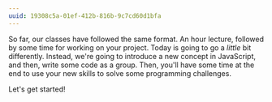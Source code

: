 ```yaml
---
uuid: 19308c5a-01ef-412b-816b-9c7cd60d1bfa
---
```


So far, our classes have followed the same format. An hour lecture, followed by some time for working on your project. Today is going to go a _little_ bit differently. Instead, we're going to introduce a new concept in JavaScript, and then, write some code as a group. Then, you'll have some time at the end to use your new skills to solve some programming challenges.

Let's get started!
